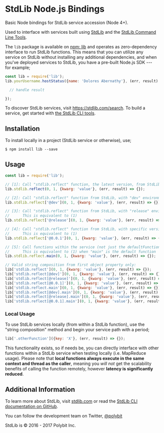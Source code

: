 # StdLib Node.js Bindings

Basic Node bindings for StdLib service accession (Node 4+).

Used to interface with services built using [StdLib](https://stdlib.com) and
the [StdLib Command Line Tools](https://github.com/stdlib/lib).

The `lib` package is available on [npm: lib](https://npmjs.org/package/lib) and
operates as zero-dependency interface to run StdLib functions. This means that
you can utilize any service on StdLib without installing any additional
dependencies, and when you've deployed services to StdLib, you have a pre-built
Node.js SDK --- for example;

```javascript
const lib = require('lib');
lib.yourUsername.hostStatus({name: 'Dolores Abernathy'}, (err, result) => {

  // handle result

});
```

To discover StdLib services, visit https://stdlib.com/search. To build a service,
get started with [the StdLib CLI tools](https://github.com/stdlib/lib).

## Installation

To install locally in a project (StdLib service or otherwise), use;

```shell
$ npm install lib --save
```

## Usage

```javascript
const lib = require('lib');

// [1]: Call "stdlib.reflect" function, the latest version, from StdLib
lib.stdlib.reflect(0, 1, {kwarg: 'value'}, (err, result) => {});

// [2]: Call "stdlib.reflect" function from StdLib, with "dev" environment
lib.stdlib.reflect['@dev'](0, 1, {kwarg: 'value'}, (err, result) => {});

// [3]: Call "stdlib.reflect" function from StdLib, with "release" environment
//      This is equivalent to (1)
lib.stdlib.reflect['@release'](0, 1, {kwarg: 'value'}, (err, result) => {});

// [4]: Call "stdlib.reflect" function from StdLib, with specific version
//      This is equivalent to (1)
lib.stdlib.reflect['@0.0.1'](0, 1, {kwarg: 'value'}, (err, result) => {});

// [5]: Call functions within the service (not just the defaultFunction)
//      This is equivalent to (1) when "main" is the default function
lib.stdlib.reflect.main(0, 1, {kwarg: 'value'}, (err, result) => {});

// Valid string composition from first object property only:
lib['stdlib.reflect'](0, 1, {kwarg: 'value'}, (err, result) => {});
lib['stdlib.reflect[@dev]'](0, 1, {kwarg: 'value'}, (err, result) => {});
lib['stdlib.reflect[@release]'](0, 1, {kwarg: 'value'}, (err, result) => {});
lib['stdlib.reflect[@0.0.1]'](0, 1, {kwarg: 'value'}, (err, result) => {});
lib['stdlib.reflect.main'](0, 1, {kwarg: 'value'}, (err, result) => {});
lib['stdlib.reflect[@dev].main'](0, 1, {kwarg: 'value'}, (err, result) => {});
lib['stdlib.reflect[@release].main'](0, 1, {kwarg: 'value'}, (err, result) => {});
lib['stdlib.reflect[@0.0.1].main'](0, 1, {kwarg: 'value'}, (err, result) => {});
```

### Local Usage

To use StdLib services locally (from within a StdLib function), use the
"string composition" method and begin your service path with a period;

```javascript
lib['.otherFunction']({key: 'X'}, (err, result) => {});
```

This functionality exists, so if needs be, you can directly interface with
other functions within a StdLib service when testing locally (i.e. MapReduce
  usage). Please note that **local functions always execute in the same context
  and thread as the caller**, meaning you *will not* get the scalability benefits
  of calling the function remotely, however **latency is significantly reduced**.

## Additional Information

To learn more about StdLib, visit [stdlib.com](https://stdlib.com) or read the
[StdLib CLI documentation on GitHub](https://github.com/stdlib/lib).

You can follow the development team on Twitter, [@polybit](https://twitter.com/polybit)

StdLib is &copy; 2016 - 2017 Polybit Inc.
